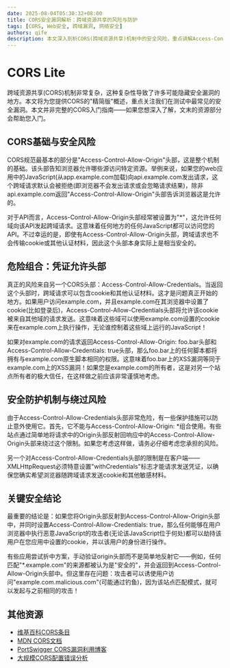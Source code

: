 ```yaml
---
date: 2025-08-04T05:30:32+08:00
title: CORS安全漏洞解析：跨域资源共享的风险与防护
tags: [CORS, Web安全, 跨域漏洞, 网络安全]
authors: qife
description: 本文深入剖析CORS(跨域资源共享)机制中的安全风险，重点讲解Access-Control-Allow-Origin和Access-Control-Allow-Credentials头部的错误配置如何导致严重安全漏洞，并通过可视化图表展示不同配置场景下的安全影响。
---
```


# CORS Lite

跨域资源共享(CORS)机制非常复杂，这种复杂性导致了许多可能隐藏安全漏洞的地方。本文将为您提供CORS的"精简版"概述，重点关注我们在测试中最常见的安全漏洞。本文并非完整的CORS入门指南——如果您想深入了解，文末的资源部分会帮助您入门。

## CORS基础与安全风险

CORS规范最基本的部分是"Access-Control-Allow-Origin"头部，这是整个机制的基础。该头部告知浏览器允许哪些源访问特定资源。举例来说，如果您的web应用中的JavaScript(从app.example.com加载)向api.example.com发出请求，这个跨域请求默认会被拒绝(即浏览器不会发出请求或会忽略请求结果)，除非api.example.com返回"Access-Control-Allow-Origin"头部告诉浏览器这是允许的。

对于API而言，Access-Control-Allow-Origin头部经常被设置为"*"，这允许任何域向该API发起跨域请求。这意味着任何地方的任何JavaScript都可以访问您的API。不过幸运的是，即使有Access-Control-Allow-Origin头部，跨域请求也不会传输cookie或其他认证材料，因此这个头部本身实际上是相当安全的。

## 危险组合：凭证允许头部

真正的风险来自另一个CORS头部：Access-Control-Allow-Credentials。当返回这个头部时，跨域请求可以包含cookie和其他认证材料。这才是问题真正开始的地方。如果用户访问example.com，并且example.com在其浏览器中设置了cookie(比如登录后)，Access-Control-Allow-Credentials头部将允许该cookie被来自其他域的请求发送。这意味着这些域可以使用example.com设置的cookie来在example.com上执行操作，无论谁控制着这些域上运行的JavaScript！

如果对example.com的请求返回Access-Control-Allow-Origin: foo.bar头部和Access-Control-Allow-Credentials: true头部，那么foo.bar上的任何脚本都将拥有与example.com原生脚本相同的权限。这意味着foo.bar上的XSS漏洞等同于example.com上的XSS漏洞！如果您是example.com的所有者，这是对另一个站点所有者的极大信任，在这样做之前应该非常谨慎地考虑。

## 安全防护机制与绕过风险

由于Access-Control-Allow-Credentials头部非常危险，有一些保护措施可以防止意外使用它。首先，它不能与Access-Control-Allow-Origin: *组合使用。有些站点通过简单地将请求中的Origin头部反射回响应中的Access-Control-Allow-Origin头部来绕过这个限制。如果您考虑这样做，请务必仔细考虑您承担的风险。

另一个对Access-Control-Allow-Credentials头部的限制是在客户端——XMLHttpRequest必须特意设置"withCredentials"标志才能请求发送凭证，以确保您确实希望浏览器随跨域请求发送cookie和其他敏感材料。

## 关键安全结论

最重要的结论是：如果您将Origin头部反射到Access-Control-Allow-Origin头部中，并同时设置Access-Control-Allow-Credentials: true，那么任何能够在用户浏览器中执行恶意JavaScript的攻击者(无论该JavaScript位于何处)都可以劫持该用户在您应用中设置的cookie，并以该用户的身份进行操作。

有些应用尝试折中方案，手动验证origin头部而不是简单地反射它——例如，任何匹配"*.example.com"的来源都被认为是"安全的"，并会返回到Access-Control-Allow-Origin头部中。但这里存在问题：攻击者可以诱使用户访问"example.com.malicious.com"(可能通过钓鱼)，因为该站点匹配模式，就可以发起与之前相同的攻击！

## 其他资源

- [维基百科CORS条目](https://en.wikipedia.org/wiki/Cross-origin_resource_sharing)
- [MDN CORS文档](https://developer.mozilla.org/en-US/docs/Web/HTTP/CORS)
- [PortSwigger CORS漏洞利用博客](https://portswigger.net/blog/exploiting-cors-misconfigurations-for-bitcoins-and-bounties)
- [大规模CORS配置错误分析](https://web-in-security.blogspot.com/2017/07/cors-misconfigurations-on-large-scale.html)